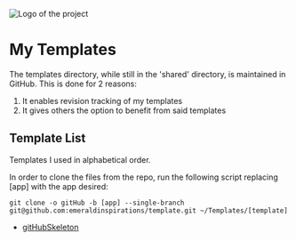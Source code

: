 ![Logo of the project](http://vps56132.vps.ovh.ca/logo.gitHub.png)

# My Templates
The templates directory, while still in the 'shared' directory, is maintained in
GitHub.  This is done for 2 reasons:
1. It enables revision tracking of my templates
2. It gives others the option to benefit from said templates

## Template List
Templates I used in alphabetical order.

In order to clone the files from the repo, run the following script replacing [app] with the app desired:

```shell
git clone -o gitHub -b [app] --single-branch git@github.com:emeraldinspirations/template.git ~/Templates/[template]
```

- [gitHubSkeleton](https://github.com/emeraldinspirations/template/tree/gitHubSkeleton)
